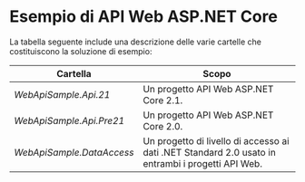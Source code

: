 # <a name="aspnet-core-web-api-sample"></a>Esempio di API Web ASP.NET Core

La tabella seguente include una descrizione delle varie cartelle che costituiscono la soluzione di esempio:


|              Cartella              |                                        Scopo                                        |
|----------------------------------|---------------------------------------------------------------------------------------|
|   <em>WebApiSample.Api.21</em>   |                         Un progetto API Web ASP.NET Core 2.1.                          |
| <em>WebApiSample.Api.Pre21</em>  |                         Un progetto API Web ASP.NET Core 2.0.                          |
| <em>WebApiSample.DataAccess</em> | Un progetto di livello di accesso ai dati .NET Standard 2.0 usato in entrambi i progetti API Web. |

